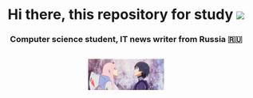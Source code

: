 <h1 align="center">Hi there, <a target="_blank">this repository for study</a> 
<img src="https://github.com/blackcater/blackcater/raw/main/images/Hi.gif" height="32"/></h1>
<h3 align="center">Computer science student, IT news writer from Russia 🇷🇺</h3>
<h2 align="center"><img src="https://github.com/AgentSmithZ/-/blob/main/zerotwo.gif" width=30% height=30% alt=""></h2>
